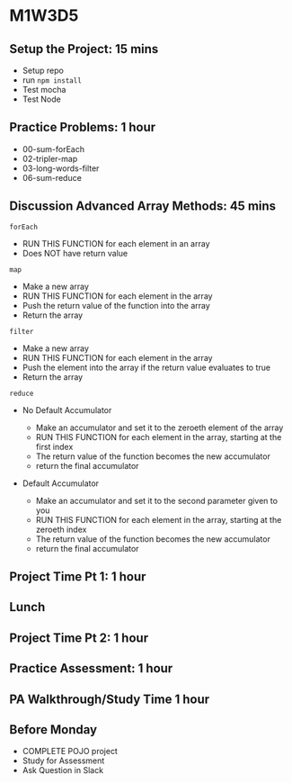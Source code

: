 # M1W3D5

## Setup the Project: 15 mins

- Setup repo
- run `npm install`
- Test mocha
- Test Node

## Practice Problems: 1 hour

- 00-sum-forEach
- 02-tripler-map
- 03-long-words-filter
- 06-sum-reduce

## Discussion Advanced Array Methods: 45 mins

`forEach`

- RUN THIS FUNCTION for each element in an array
- Does NOT have return value

`map`

- Make a new array
- RUN THIS FUNCTION for each element in the array
- Push the return value of the function into the array
- Return the array

`filter`

- Make a new array
- RUN THIS FUNCTION for each element in the array
- Push the element into the array if the return value evaluates to true
- Return the array

`reduce`

- No Default Accumulator
  - Make an accumulator and set it to the zeroeth element of the array
  - RUN THIS FUNCTION for each element in the array, starting at the first index
  - The return value of the function becomes the new accumulator
  - return the final accumulator

- Default Accumulator
  - Make an accumulator and set it to the second parameter given to you
  - RUN THIS FUNCTION for each element in the array, starting at the zeroeth index
  - The return value of the function becomes the new accumulator
  - return the final accumulator

## Project Time Pt 1: 1 hour

## Lunch

## Project Time Pt 2: 1 hour

## Practice Assessment: 1 hour

## PA Walkthrough/Study Time 1 hour

## Before Monday

- COMPLETE POJO project
- Study for Assessment
- Ask Question in Slack
